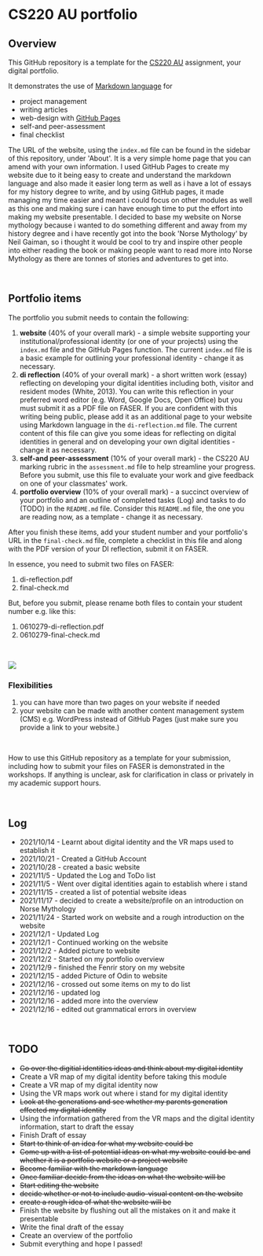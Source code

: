 # CS220 AU portfolio
## Overview
This GitHub repository is a template for the [CS220 AU](https://github.com/krisztian-hofstadter-tedor/CS220-AU-navigating-the-digital-world) assignment, your digital portfolio.

It demonstrates the use of [Markdown language](https://guides.github.com/features/mastering-markdown/) for
- project management
- writing articles
- web-design with [GitHub Pages](https://pages.github.com/)
- self-and peer-assessment
- final checklist 

The URL of the website, using the `index.md` file can be found in the sidebar of this repository, under 'About'. It is a very simple home page that you can amend with your own information. I used GitHub Pages to create my website due to it being easy to create and understand the markdown language and also made it easier long term as well as i have a lot of essays for my history degree to write, and by using GitHub pages, it made managing my time easier and meant i could focus on other modules as well as this one and making sure i can have enough time to put the effort into making my website presentable. I decided to base my website on Norse mythology because i wanted to do something different and away from my history degree and i have recently got into the book 'Norse Mythology' by Neil Gaiman, so i thought it would be cool to try and inspire other people into either reading the book or making people want to read more into Norse Mythology as there are tonnes of stories and adventures to get into.



<br>

## Portfolio items
The portfolio you submit needs to contain the following:

1. **website** (40% of your overall mark) - a simple website supporting your institutional/professional identity (or one of your projects) using the `index.md` file and the GitHub Pages function. The current `index.md` file is a basic example for outlining your professional identity - change it as necessary.
2. **di reflection** (40% of your overall mark) - a short written work (essay) reflecting on developing your digital identities including both, visitor and resident modes (White, 2013). You can write this reflection in your preferred word editor (e.g. Word, Google Docs, Open Office) but you must submit it as a PDF file on FASER. If you are confident with this writing being public, please add it as an additional page to your website using Markdown language in the `di-reflection.md` file. The current content of this file can give you some ideas for reflecting on digital identities in general and on developing your own digital identities - change it as necessary.
3. **self-and peer-assessment** (10% of your overall mark) - the CS220 AU marking rubric in the `assessment.md` file to help streamline your progress. Before you submit, use this file to evaluate your work and give feedback on one of your classmates' work.
4. **portfolio overview** (10% of your overall mark) - a succinct overview of your portfolio and an outline of completed tasks (Log) and tasks to do (TODO) in the `README.md` file. Consider this `README.md` file, the one you are reading now, as a template - change it as necessary.

After you finish these items, add your student number and your portfolio's URL in the `final-check.md` file, complete a checklist in this file and along with the PDF version of your DI reflection, submit it on FASER. 

In essence, you need to submit two files on FASER:

1. di-reflection.pdf
2. final-check.md

But, before you submit, please rename both files to contain your student number e.g. like this:

1. 0610279-di-reflection.pdf
2. 0610279-final-check.md

<br> 

![](assets/img/portfolio-graph.png)


### Flexibilities 
1. you can have more than two pages on your website if needed
2. your website can be made with another content management system (CMS) e.g. WordPress instead of GitHub Pages (just make sure you provide a link to your website.)

<br> 

How to use this GitHub repository as a template for your submission, including how to submit your files on FASER is demonstrated in the workshops. If anything is unclear, ask for clarification in class or privately in my academic support hours. 

<br>

## Log
- 2021/10/14 - Learnt about digital identity and the VR maps used to establish it
- 2021/10/21 - Created a GitHub Account
- 2021/10/28 - created a basic website
- 2021/11/5 - Updated the Log and ToDo list
- 2021/11/5 - Went over digital identities again to establish where i stand
- 2021/11/15 - created a list of potential website ideas
- 2021/11/17 - decided to create a website/profile on an introduction on Norse Mythology
- 2021/11/24 - Started work on website and a rough introduction on the website
- 2021/12/1 - Updated Log
- 2021/12/1 - Continued working on the website 
- 2021/12/2 - Added picture to website
- 2021/12/2 - Started on my portfolio overview
- 2021/12/9 - finished the Fenrir story on my website
- 2021/12/15 - added Picture of Odin to website
- 2021/12/16 - crossed out some items on my to do list
- 2021/12/16 - updated log 
- 2021/12/16 - added more into the overview
- 2021/12/16 - edited out grammatical errors in overview

<br>

## TODO
- ~~Go over the digitial identities ideas and think about my digital identity~~
- Create a VR map of my digital identity before taking this module
- Create a VR map of my digital identity now
- Using the VR maps work out where i stand for my digital identity 
- ~~Look at the generations and see whether my parents generation effected my digital identity~~
- Using the information gathered from the VR maps and the digital identity information, start to draft the essay
- Finish Draft of essay
- ~~Start to think of an idea for what my website could be~~
- ~~Come up with a list of potential ideas on what my website could be and whether it is a portfolio website or a project website~~
- ~~Become familiar with the markdown language~~ 
- ~~Once familiar decide from the ideas on what the website will be~~
- ~~Start editing the website~~ 
- ~~decide whether or not to include audio-visual content on the website~~
- ~~create a rough idea of what the website will be~~ 
- Finish the website by flushing out all the mistakes on it and make it presentable
- Write the final draft of the essay
- Create an overview of the portfolio
- Submit everything and hope I passed!
